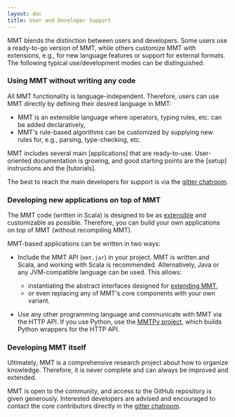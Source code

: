```yaml
---
layout: doc
title: User and Developer Support
---
```


MMT blends the distinction between users and developers.
Some users use a ready-to-go version of MMT, while others customize MMT with extensions, e.g., for new language features or support for external formats.
The following typical use/development modes can be distinguished. 


### Using MMT without writing any code

All MMT functionality is language-independent.
Therefore, users can use MMT directly by defining their desired language in MMT:

* MMT is an extensible language where operators, typing rules, etc. can be added declaratively,
* MMT's rule-based algorithms can be customized by supplying new rules for, e.g., parsing, type-checking, etc.

MMT includes several main [applications] that are ready-to-use.
User-oriented documentation is growing, and good starting points are the [setup] instructions and the [tutorials].

The best to reach the main developers for support is via the [gitter chatroom](https://gitter.im/UniFormal/MMT).

### Developing new applications on top of MMT

The MMT code (written in Scala) is designed to be as [extensible](extend) and customizable as possible.
Therefore, you can build your own applications on top of MMT (without recompiling MMT).

MMT-based applications can be written in two ways:

* Include the MMT API (`mmt.jar`) in your project.
  MMT is written and Scala, and working with Scala is recommended. Alternatively, Java or any JVM-compatible language can be used.
  This allows:
  
  * instantiating the abstract interfaces designed for [extending MMT](../api/extensions/index),
  * or even replacing any of MMT's core components with your own variant.
                                        
* Use any other programming language and communicate with MMT via the HTTP API.
  If you use Python, use the [MMTPy project](https://github.com/UniFormal/MMTPy), which builds Python wrappers for the HTTP API.

### Developing MMT itself

Ultimately, MMT is a comprehensive research project about how to organize knowledge.
Therefore, it is never complete and can always be improved and extended.

MMT is open to the community, and access to the GitHub repository is given generously.
Interested developers are advised and encouraged to contact the core contributors directly in the [gitter chatroom](https://gitter.im/UniFormal/MMT).
